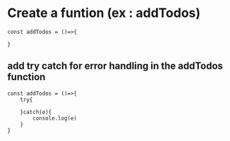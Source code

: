 # Create a funtion (ex : addTodos)
```
const addTodos = ()=>{
    
}
```
## add try catch for error handling in the addTodos function
```
const addTodos = ()=>{
    try{

    }catch(e){
        console.log(e)
    }
}
```
